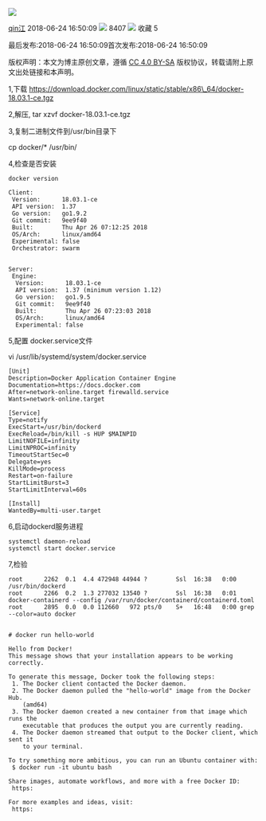 ![](https://csdnimg.cn/release/blogv2/dist/pc/img/original.png)

[qin江](https://me.csdn.net/yangqinjiang) 2018-06-24 16:50:09 ![](https://csdnimg.cn/release/blogv2/dist/pc/img/articleReadEyes.png) 8407 ![](https://csdnimg.cn/release/blogv2/dist/pc/img/tobarCollect.png) 收藏  5 

最后发布:2018-06-24 16:50:09首次发布:2018-06-24 16:50:09

版权声明：本文为博主原创文章，遵循 [CC 4.0 BY-SA](http://creativecommons.org/licenses/by-sa/4.0/) 版权协议，转载请附上原文出处链接和本声明。

1,下载 https://download.docker.com/linux/static/stable/x86\_64/docker-18.03.1-ce.tgz

2,解压, tar xzvf docker-18.03.1-ce.tgz

3,复制二进制文件到/usr/bin目录下

cp docker/\* /usr/bin/  

4,检查是否安装

    docker version

    Client:
     Version:      18.03.1-ce
     API version:  1.37
     Go version:   go1.9.2
     Git commit:   9ee9f40
     Built:        Thu Apr 26 07:12:25 2018
     OS/Arch:      linux/amd64
     Experimental: false
     Orchestrator: swarm
    
    
    Server:
     Engine:
      Version:      18.03.1-ce
      API version:  1.37 (minimum version 1.12)
      Go version:   go1.9.5
      Git commit:   9ee9f40
      Built:        Thu Apr 26 07:23:03 2018
      OS/Arch:      linux/amd64
      Experimental: false

5,配置 docker.service文件

vi /usr/lib/systemd/system/docker.service  

    [Unit]
    Description=Docker Application Container Engine
    Documentation=https://docs.docker.com
    After=network-online.target firewalld.service
    Wants=network-online.target
    
    [Service]
    Type=notify
    ExecStart=/usr/bin/dockerd
    ExecReload=/bin/kill -s HUP $MAINPID
    LimitNOFILE=infinity
    LimitNPROC=infinity
    TimeoutStartSec=0
    Delegate=yes
    KillMode=process
    Restart=on-failure
    StartLimitBurst=3
    StartLimitInterval=60s
    
    [Install]
    WantedBy=multi-user.target
    

6,启动dockerd服务进程

    systemctl daemon-reload
    systemctl start docker.service

7,检验

    
    root      2262  0.1  4.4 472948 44944 ?        Ssl  16:38   0:00 /usr/bin/dockerd
    root      2266  0.2  1.3 277032 13540 ?        Ssl  16:38   0:01 docker-containerd --config /var/run/docker/containerd/containerd.toml
    root      2895  0.0  0.0 112660   972 pts/0    S+   16:48   0:00 grep --color=auto docker
    

    # docker run hello-world
    
    Hello from Docker!
    This message shows that your installation appears to be working correctly.
    
    To generate this message, Docker took the following steps:
     1. The Docker client contacted the Docker daemon.
     2. The Docker daemon pulled the "hello-world" image from the Docker Hub.
        (amd64)
     3. The Docker daemon created a new container from that image which runs the
        executable that produces the output you are currently reading.
     4. The Docker daemon streamed that output to the Docker client, which sent it
        to your terminal.
    
    To try something more ambitious, you can run an Ubuntu container with:
     $ docker run -it ubuntu bash
    
    Share images, automate workflows, and more with a free Docker ID:
     https:
    
    For more examples and ideas, visit:
     https: